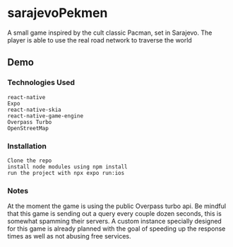 # sarajevoPekmen

A small game inspired by the cult classic Pacman, set in Sarajevo. The player is able to use the real road network to
traverse the world

## Demo

### Technologies Used

    react-native
    Expo
    react-native-skia
    react-native-game-engine
    Overpass Turbo 
    OpenStreetMap

### Installation

    Clone the repo
    install node modules using npm install
    run the project with npx expo run:ios

### Notes

At the moment the game is using the public Overpass turbo api. Be mindful that this game is sending out a query every
couple dozen seconds, this is somewhat spamming their servers.
A custom instance specially designed for this game is already planned with the goal of speeding up the response times as
well as not abusing free services.
